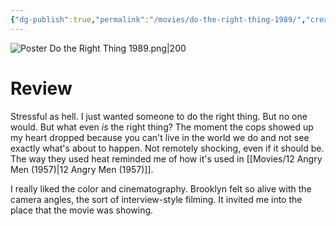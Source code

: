 ```yaml
---
{"dg-publish":true,"permalink":"/movies/do-the-right-thing-1989/","created":"2023-12-04","updated":"2024-08-19"}
---
```



![Poster Do the Right Thing 1989.png|200](/img/user/Attachments/Poster%20Do%20the%20Right%20Thing%201989.png)

# Review

Stressful as hell. I just wanted someone to do the right thing. But no one would. But what even *is* the right thing? The moment the cops showed up my heart dropped because you can't live in the world we do and not see exactly what's about to happen. Not remotely shocking, even if it should be. The way they used heat reminded me of how it's used in [[Movies/12 Angry Men (1957)\|12 Angry Men (1957)]].

I really liked the color and cinematography. Brooklyn felt so alive with the camera angles, the sort of interview-style filming. It invited me into the place that the movie was showing.
